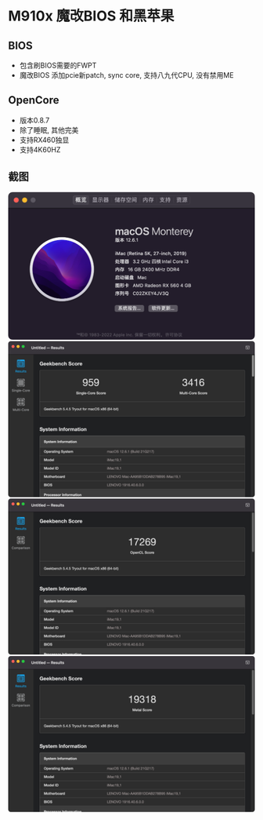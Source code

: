# M910x 魔改BIOS 和黑苹果
## BIOS
- 包含刷BIOS需要的FWPT
- 魔改BIOS 添加pcie新patch, sync core, 支持八九代CPU, 没有禁用ME

## OpenCore
- 版本0.8.7
- 除了睡眠, 其他完美
- 支持RX460独显
- 支持4K60HZ
## 截图
![基础信息](Pics/BaseInfo.png)
![Geekbench](Pics/Geekbench.png)
![OpenCL](Pics/OpenCL.png)
![Metal](Pics/Metal.png)
